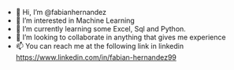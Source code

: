 - 👋 Hi, I’m @fabianhernandez
- 👀 I’m interested in Machine Learning
- 🌱 I’m currently learning some Excel, Sql and Python.
- 💞️ I’m looking to collaborate in anything that gives me experience
- 📫 You can reach me at the following link in linkedin https://www.linkedin.com/in/fabian-hernandez99 

<!---
fabherhe/fabherhe is a ✨ special ✨ repository because its `README.md` (this file) appears on your GitHub profile.
You can click the Preview link to take a look at your changes.
--->
